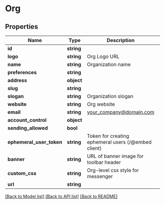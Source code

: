 # Org

## Properties
Name | Type | Description | Notes
------------ | ------------- | ------------- | -------------
**id** | **string** |  | [optional] 
**logo** | **string** | Org Logo URL | [optional] 
**name** | **string** | Organization name | 
**preferences** | **string** |  | [optional] 
**address** | **object** |  | [optional] 
**slug** | **string** |  | 
**slogan** | **string** | Organization slogan | [optional] 
**website** | **string** | Org website | [optional] 
**email** | **string** | your_company@domain.com | [optional] 
**account_control** | **object** |  | [optional] 
**sending_allowed** | **bool** |  | [optional] 
**ephemeral_user_token** | **string** | Token for creating ephemeral users (/@embed client) | [optional] 
**banner** | **string** | URL of banner image for toolbar header | [optional] 
**custom_css** | **string** | Org-level css style for messenger | [optional] 
**url** | **string** |  | [optional] 

[[Back to Model list]](../README.md#documentation-for-models) [[Back to API list]](../README.md#documentation-for-api-endpoints) [[Back to README]](../README.md)


